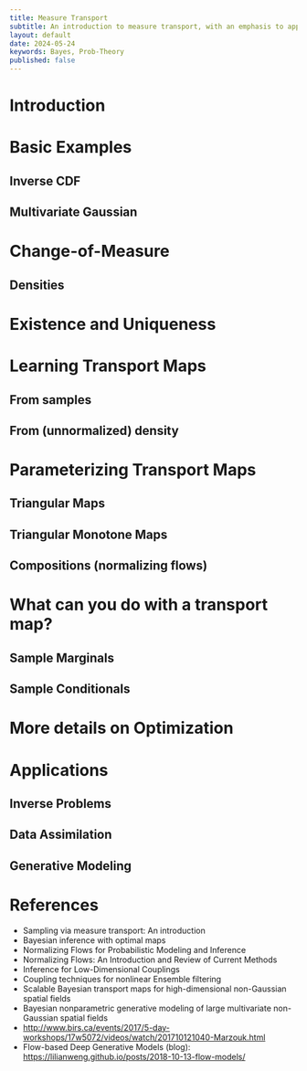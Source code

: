 ```yaml
---
title: Measure Transport
subtitle: An introduction to measure transport, with an emphasis to applications in Bayesian inference and uncertainty quantification.
layout: default
date: 2024-05-24
keywords: Bayes, Prob-Theory
published: false
---
```


# Introduction

# Basic Examples
## Inverse CDF
## Multivariate Gaussian

# Change-of-Measure
## Densities

# Existence and Uniqueness

# Learning Transport Maps
## From samples
## From (unnormalized) density

# Parameterizing Transport Maps
## Triangular Maps
## Triangular Monotone Maps
## Compositions (normalizing flows)

# What can you do with a transport map?
## Sample Marginals
## Sample Conditionals

# More details on Optimization

# Applications
## Inverse Problems
## Data Assimilation
## Generative Modeling

# References
- Sampling via measure transport: An introduction
- Bayesian inference with optimal maps
- Normalizing Flows for Probabilistic Modeling and Inference
- Normalizing Flows: An Introduction and Review of Current Methods
- Inference for Low-Dimensional Couplings
- Coupling techniques for nonlinear Ensemble filtering
- Scalable Bayesian transport maps for high-dimensional non-Gaussian spatial fields
- Bayesian nonparametric generative modeling of large multivariate non-Gaussian spatial fields
- http://www.birs.ca/events/2017/5-day-workshops/17w5072/videos/watch/201710121040-Marzouk.html
- Flow-based Deep Generative Models (blog): https://lilianweng.github.io/posts/2018-10-13-flow-models/
